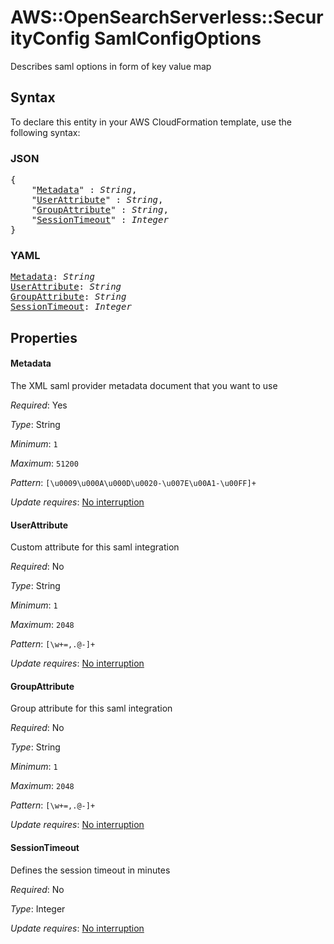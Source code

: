# AWS::OpenSearchServerless::SecurityConfig SamlConfigOptions

Describes saml options in form of key value map

## Syntax

To declare this entity in your AWS CloudFormation template, use the following syntax:

### JSON

<pre>
{
    "<a href="#metadata" title="Metadata">Metadata</a>" : <i>String</i>,
    "<a href="#userattribute" title="UserAttribute">UserAttribute</a>" : <i>String</i>,
    "<a href="#groupattribute" title="GroupAttribute">GroupAttribute</a>" : <i>String</i>,
    "<a href="#sessiontimeout" title="SessionTimeout">SessionTimeout</a>" : <i>Integer</i>
}
</pre>

### YAML

<pre>
<a href="#metadata" title="Metadata">Metadata</a>: <i>String</i>
<a href="#userattribute" title="UserAttribute">UserAttribute</a>: <i>String</i>
<a href="#groupattribute" title="GroupAttribute">GroupAttribute</a>: <i>String</i>
<a href="#sessiontimeout" title="SessionTimeout">SessionTimeout</a>: <i>Integer</i>
</pre>

## Properties

#### Metadata

The XML saml provider metadata document that you want to use

_Required_: Yes

_Type_: String

_Minimum_: <code>1</code>

_Maximum_: <code>51200</code>

_Pattern_: <code>[\u0009\u000A\u000D\u0020-\u007E\u00A1-\u00FF]+</code>

_Update requires_: [No interruption](https://docs.aws.amazon.com/AWSCloudFormation/latest/UserGuide/using-cfn-updating-stacks-update-behaviors.html#update-no-interrupt)

#### UserAttribute

Custom attribute for this saml integration

_Required_: No

_Type_: String

_Minimum_: <code>1</code>

_Maximum_: <code>2048</code>

_Pattern_: <code>[\w+=,.@-]+</code>

_Update requires_: [No interruption](https://docs.aws.amazon.com/AWSCloudFormation/latest/UserGuide/using-cfn-updating-stacks-update-behaviors.html#update-no-interrupt)

#### GroupAttribute

Group attribute for this saml integration

_Required_: No

_Type_: String

_Minimum_: <code>1</code>

_Maximum_: <code>2048</code>

_Pattern_: <code>[\w+=,.@-]+</code>

_Update requires_: [No interruption](https://docs.aws.amazon.com/AWSCloudFormation/latest/UserGuide/using-cfn-updating-stacks-update-behaviors.html#update-no-interrupt)

#### SessionTimeout

Defines the session timeout in minutes

_Required_: No

_Type_: Integer

_Update requires_: [No interruption](https://docs.aws.amazon.com/AWSCloudFormation/latest/UserGuide/using-cfn-updating-stacks-update-behaviors.html#update-no-interrupt)
